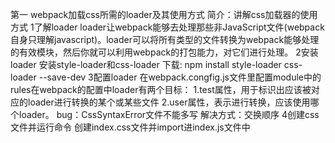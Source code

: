 第一 webpack加载css所需的loader及其使用方式
	简介：讲解css加载器的使用方式
	1了解loader
		loader让webpack能够去处理那些非JavaScript文件(webpack自身只理解javascript)。loader可以将所有类型的文件转换为webpack能够处理的有效模块，然后你就可以利用webpack的打包能力，对它们进行处理。
	2安装loader
		安装style-loader和css-loader
		下载:
		npm install style-loader css-loader --save-dev
	3配置loader
		在webpack.congfig.js文件里配置module中的rules在webpack的配置中loader有两个目标：
		1.test属性，用于标识出应该被对应的loader进行转换的某个或某些文件
		2.user属性，表示进行转换，应该使用哪个loader。
		bug：CssSyntaxError文件不能多写
		解决方式：交换顺序
	4创建css文件并运行命令
		创建index.css文件并import进index.js文件中
